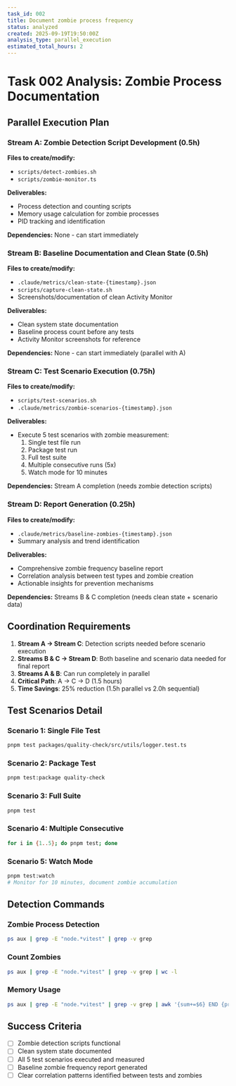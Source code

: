 ```yaml
---
task_id: 002
title: Document zombie process frequency
status: analyzed
created: 2025-09-19T19:50:00Z
analysis_type: parallel_execution
estimated_total_hours: 2
---
```


# Task 002 Analysis: Zombie Process Documentation

## Parallel Execution Plan

### Stream A: Zombie Detection Script Development (0.5h)
**Files to create/modify:**
- `scripts/detect-zombies.sh`
- `scripts/zombie-monitor.ts`

**Deliverables:**
- Process detection and counting scripts
- Memory usage calculation for zombie processes
- PID tracking and identification

**Dependencies:** None - can start immediately

### Stream B: Baseline Documentation and Clean State (0.5h)
**Files to create/modify:**
- `.claude/metrics/clean-state-{timestamp}.json`
- `scripts/capture-clean-state.sh`
- Screenshots/documentation of clean Activity Monitor

**Deliverables:**
- Clean system state documentation
- Baseline process count before any tests
- Activity Monitor screenshots for reference

**Dependencies:** None - can start immediately (parallel with A)

### Stream C: Test Scenario Execution (0.75h)
**Files to create/modify:**
- `scripts/test-scenarios.sh`
- `.claude/metrics/zombie-scenarios-{timestamp}.json`

**Deliverables:**
- Execute 5 test scenarios with zombie measurement:
  1. Single test file run
  2. Package test run
  3. Full test suite
  4. Multiple consecutive runs (5x)
  5. Watch mode for 10 minutes

**Dependencies:** Stream A completion (needs zombie detection scripts)

### Stream D: Report Generation (0.25h)
**Files to create/modify:**
- `.claude/metrics/baseline-zombies-{timestamp}.json`
- Summary analysis and trend identification

**Deliverables:**
- Comprehensive zombie frequency baseline report
- Correlation analysis between test types and zombie creation
- Actionable insights for prevention mechanisms

**Dependencies:** Streams B & C completion (needs clean state + scenario data)

## Coordination Requirements

1. **Stream A → Stream C**: Detection scripts needed before scenario execution
2. **Streams B & C → Stream D**: Both baseline and scenario data needed for final report
3. **Streams A & B**: Can run completely in parallel
4. **Critical Path**: A → C → D (1.5 hours)
5. **Time Savings**: 25% reduction (1.5h parallel vs 2.0h sequential)

## Test Scenarios Detail

### Scenario 1: Single File Test
```bash
pnpm test packages/quality-check/src/utils/logger.test.ts
```

### Scenario 2: Package Test
```bash
pnpm test:package quality-check
```

### Scenario 3: Full Suite
```bash
pnpm test
```

### Scenario 4: Multiple Consecutive
```bash
for i in {1..5}; do pnpm test; done
```

### Scenario 5: Watch Mode
```bash
pnpm test:watch
# Monitor for 10 minutes, document zombie accumulation
```

## Detection Commands

### Zombie Process Detection
```bash
ps aux | grep -E "node.*vitest" | grep -v grep
```

### Count Zombies
```bash
ps aux | grep -E "node.*vitest" | grep -v grep | wc -l
```

### Memory Usage
```bash
ps aux | grep -E "node.*vitest" | grep -v grep | awk '{sum+=$6} END {print sum/1024 " MB"}'
```

## Success Criteria

- [ ] Zombie detection scripts functional
- [ ] Clean system state documented
- [ ] All 5 test scenarios executed and measured
- [ ] Baseline zombie frequency report generated
- [ ] Clear correlation patterns identified between tests and zombies